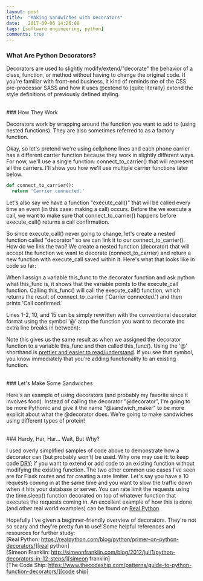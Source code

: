 ```yaml
---
layout: post
title:  "Making Sandwiches with Decorators"
date:   2017-09-06 14:26:00
tags: [software engineering, python]
comments: true
---
```



### What Are Python Decorators?

Decorators are used to slightly modify/extend/"decorate" the behavior of a class, function, or method without having to change the original code. If you're familiar with front-end business, it kind of reminds me of the CSS pre-processor SASS and how it uses @extend to (quite literally) extend the style definitions of previously defined styling.

<br>
### How They Work

Decorators work by wrapping around the function you want to add to (using nested functions). They are also sometimes referred to as a factory function.

Okay, so let's pretend we're using cellphone lines and each phone carrier has a different carrier function because they work in slightly different ways. For now, we'll use a single function: connect_to_carrier() that will represent all the carriers. I'll show you how we'll use multiple carrier functions later below.

```python
def connect_to_carrier():
  return 'Carrier connected.'
```


Let's also say we have a function "execute_call()" that will be called every time an event (in this case: making a call) occurs. Before the we execute a call, we want to make sure that connect_to_carrier() happens before execute_call() returns a call confirmation.

So since execute_call() never going to change, let's create a nested function called "decorator" so we can link it to our connect_to_carrier(). How do we link the two? We create a nested function (decorator) that will accept the function we want to decorate (connect_to_carrier) and return a new function with execute_call saved within it. Here's what that looks like in code so far:

<script src="https://gist.github.com/jttyeung/a41680af0e0994145243c15b69f8cea0.js"></script>

When I assign a variable this_func to the decorator function and ask python what this_func is, it shows that the variable points to the execute_call function. Calling this_func() will call the execute_call() function, which returns the result of connect_to_carrier ('Carrier connected.') and then prints 'Call confirmed.'

Lines 1-2, 10, and 15 can be simply rewritten with the conventional decorator format using the symbol '@' atop the function you want to decorate (no extra line breaks in between):
<script src="https://gist.github.com/jttyeung/d42f524d16ee385e551698ef8e19110f.js"></script>

Note this gives us the same result as when we assigned the decorator function to a variable this_func and then called this_func(). Using the '@' shorthand is [prettier and easier to read/understand][syntactic sugar]. If you see that symbol, you know immediately that you're adding functionality to an existing function.


<br>
### Let's Make Some Sandwiches

Here's an example of using decorators (and probably my favorite since it involves food). Instead of calling the decorator "@decorator", I'm going to be more Pythonic and give it the name "@sandwich_maker" to be more explicit about what the @decorator does. We're going to make sandwiches using different types of protein!
<script src="https://gist.github.com/jttyeung/fb7cdc632582d1ef9574e19b23bbd9b3.js"></script>


<br>
### Hardy, Har, Har... Wait, But Why?

I used overly simplified samples of code above to demonstrate how a decorator can (but probably won't) be used. Why one may use it: to keep code [DRY][dry]; if you want to extend or add code to an existing function without modifying the existing function. The two other common use cases I've seen are for Flask routes and for creating a rate limiter. Let's say you have a 10 requests coming in at the same time and you want to slow the traffic down when it hits your database or server. You can rate limit the requests using the time.sleep() function decorated on top of whatever function that executes the requests coming in. An excellent example of how this is done (and other real world examples) can be found on [Real Python][real python].

Hopefully I've given a beginner-friendly overview of decorators. They're not so scary and they're pretty fun to use! Some helpful references and resources for further study:
<br>
[Real Python: https://realpython.com/blog/python/primer-on-python-decorators/][real python]
<br>
[Simeon Franklin: http://simeonfranklin.com/blog/2012/jul/1/python-decorators-in-12-steps/][simeon franklin]
<br>
[The Code Ship: https://www.thecodeship.com/patterns/guide-to-python-function-decorators/][code ship]

[dry]: https://en.wikipedia.org/wiki/Don%27t_repeat_yourself
[real python]:https://realpython.com/blog/python/primer-on-python-decorators/
[simeon franklin]: http://simeonfranklin.com/blog/2012/jul/1/python-decorators-in-12-steps/
[syntactic sugar]: https://en.wikipedia.org/wiki/Syntactic_sugar
[code ship]: https://www.thecodeship.com/patterns/guide-to-python-function-decorators/
